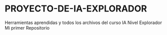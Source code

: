 # PROYECTO-DE-IA-EXPLORADOR
Herramientas aprendidas y todos los archivos del curso IA Nivel Explorador
Mi primer Repositorio
